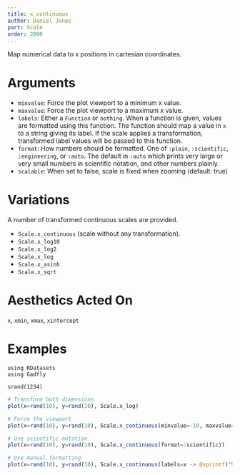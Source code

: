 ```yaml
---
title: x_continuous
author: Daniel Jones
part: Scale
order: 2000
...
```


Map numerical data to x positions in cartesian coordinates.

# Arguments

  * `minvalue`: Force the plot viewport to a minimum x value.
  * `maxvalue`: Force the plot viewport to a maximum x value.
  * `labels`: Either a `Function` or `nothing`. When a
    function is given, values are formatted using this function. The function
    should map a value in `x` to a string giving its label. If the scale
    applies a transformation, transformed label values will be passed to this
    function.
  * `format`: How numbers should be formatted. One of `:plain`, `:scientific`,
    `:engineering`, or `:auto`. The default in `:auto` which prints very large or very small
    numbers in scientific notation, and other numbers plainly.
  * `scalable`: When set to false, scale is fixed when zooming (default: true)

# Variations

A number of transformed continuous scales are provided.

  * `Scale.x_continuous` (scale without any transformation).
  * `Scale.x_log10`
  * `Scale.x_log2`
  * `Scale.x_log`
  * `Scale.x_asinh`
  * `Scale.x_sqrt`


# Aesthetics Acted On

`x`, `xmin`, `xmax`, `xintercept`

# Examples

```{.julia hide="true" results="none"}
using RDatasets
using Gadfly

srand(1234)
```

```julia
# Transform both dimensions
plot(x=rand(10), y=rand(10), Scale.x_log)
```

```julia
# Force the viewport
plot(x=rand(10), y=rand(10), Scale.x_continuous(minvalue=-10, maxvalue=10))
```


```julia
# Use scientific notation
plot(x=rand(10), y=rand(10), Scale.x_continuous(format=:scientific))
```

```julia
# Use manual formatting
plot(x=rand(10), y=rand(10), Scale.x_continuous(labels=x -> @sprintf("%0.4f", x)))
```
